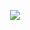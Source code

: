 <p align="center">
  <img src="https://github.com/user-attachments/assets/f9afd638-386b-48b2-a019-7024016d6d92" />
</p>
